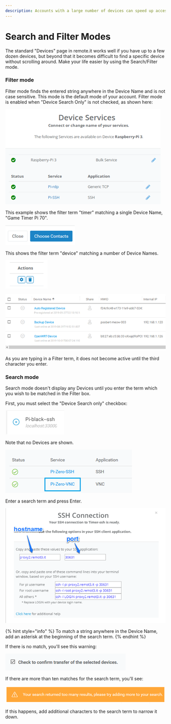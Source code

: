 ```yaml
---
description: Accounts with a large number of devices can speed up access using this mode
---
```


# Search and Filter Modes

The standard "Devices" page in remote.it works well if you have up to a few dozen devices, but beyond that it becomes difficult to find a specific device without scrolling around.  Make your life easier by using the Search/Filter mode.

### Filter mode

Filter mode finds the entered string anywhere in the Device Name and is not case sensitive.  This mode is the default mode of your account.   Filter mode is enabled when "Device Search Only" is not checked, as shown here:

![](../../../.gitbook/assets/image%20%28185%29.png)

This example shows the filter term "timer" matching a single Device Name, "Game Timer Pi 70".

![](../../../.gitbook/assets/image%20%28315%29.png)

This shows the filter term "device" matching a number of Device Names.

![](../../../.gitbook/assets/image%20%28223%29.png)

![](../../../.gitbook/assets/image%20%2839%29.png)

As you are typing in a Filter term, it does not become active until the third character you enter.

### Search mode

Search mode doesn't display any Devices until you enter the term which you wish to be matched in the Filter box.

First, you must select the "Device Search only" checkbox:

![](../../../.gitbook/assets/image%20%28267%29.png)

Note that no Devices are shown.

![](../../../.gitbook/assets/image%20%28109%29.png)

Enter a search term and press Enter.  

![](../../../.gitbook/assets/image%20%28262%29.png)

{% hint style="info" %}
To match a string anywhere in the Device Name, add an asterisk at the beginning of the search term.
{% endhint %}

If there is no match, you'll see this warning:

![](../../../.gitbook/assets/image%20%28118%29.png)

If there are more than ten matches for the search term, you'll see:

![](../../../.gitbook/assets/image%20%2830%29.png)

If this happens, add additional characters to the search term to narrow it down.


